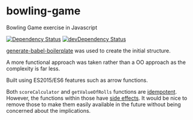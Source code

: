 # bowling-game

Bowling Game exercise in Javascript

[![Dependency Status](https://david-dm.org/msurekci/bowling-game.svg)](https://david-dm.org/msurekci/bowling-game)
[![devDependency Status](https://david-dm.org/msurekci/bowling-game/dev-status.svg)](https://david-dm.org/msurekci/bowling-game#info=devDependencies)

[generate-babel-boilerplate](https://github.com/babel/generator-babel-boilerplate) was used to create the initial structure.

A more functional approach was taken rather than a OO approach as the complexity is far less.

Built using ES2015/ES6 features such as arrow functions.

Both `scoreCalculator` and `getValueOfRolls` functions are [idempotent](https://github.com/hemanth/functional-programming-jargon#idempotent). However, the functions within those have [side effects](https://github.com/hemanth/functional-programming-jargon#side-effects). It would be nice to remove those to make them easily available in the future without being concerned about the implications.
